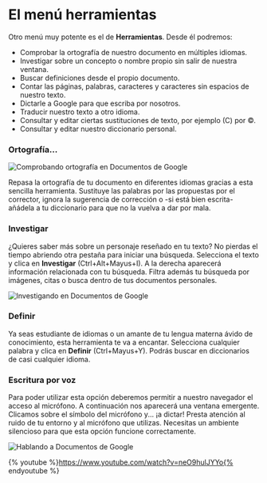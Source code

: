 # El menú herramientas

Otro menú muy potente es el de **Herramientas**. Desde él podremos:

-   Comprobar la ortografía de nuestro documento en múltiples idiomas.
-   Investigar sobre un concepto o nombre propio sin salir de
    nuestra ventana.
-   Buscar definiciones desde el propio documento.
-   Contar las páginas, palabras, caracteres y caracteres sin espacios
    de nuestro texto.
-   Dictarle a Google para que escriba por nosotros.
-   Traducir nuestro texto a otro idioma.
-   Consultar y editar ciertas sustituciones de texto, por ejemplo (C)
    por ©.
-   Consultar y editar nuestro diccionario personal.

### Ortografía...

![Comprobando ortografía en Documentos de Google](https://catedu.gitbooks.io/trabajo-colaborativo-con-google-drive/content/images/Comprobando_ortografía_en_Documentos_de_Google.png)

Repasa la ortografía de tu documento en diferentes idiomas gracias a esta sencilla herramienta. Sustituye las palabras por las propuestas por el corrector, ignora la sugerencia de corrección o -si está bien escrita- añádela a tu diccionario para que no la vuelva a dar por mala.

### Investigar

¿Quieres saber más sobre un personaje reseñado en tu texto? No pierdas el tiempo abriendo otra pestaña para iniciar una búsqueda. Selecciona el texto y clica en **Investigar** (Ctrl+Alt+Mayus+I). A la derecha aparecerá información relacionada con tu búsqueda. Filtra además tu búsqueda por imágenes, citas o busca dentro de tus documentos personales.

![Investigando en Documentos de Google](https://catedu.gitbooks.io/trabajo-colaborativo-con-google-drive/content/images/Investigando_en_Documentos_de_Google.png)

### Definir

Ya seas estudiante de idiomas o un amante de tu lengua materna ávido de conocimiento, esta herramienta te va a encantar. Selecciona cualquier palabra y clica en **Definir** (Ctrl+Mayus+Y). Podrás buscar en diccionarios de casi cualquier idioma.

### Escritura por voz

Para poder utilizar esta opción deberemos permitir a nuestro navegador
el acceso al micrófono. A continuación nos aparecerá una ventana
emergente. Clicamos sobre el símbolo del micrófono y... ¡a dictar!
Presta atención al ruido de tu entorno y al micrófono que utilizas.
Necesitas un ambiente silencioso para que esta opción funcione
correctamente.

![Hablando a Documentos de Google](https://catedu.gitbooks.io/trabajo-colaborativo-con-google-drive/content/images/Hablando_a_Documentos_de_Google.png)

{% youtube %}https://www.youtube.com/watch?v=neO9hulJYYo{% endyoutube %}